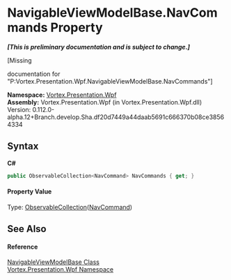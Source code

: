 # NavigableViewModelBase.NavCommands Property 
 _**\[This is preliminary documentation and is subject to change.\]**_

\[Missing <summary> documentation for "P:Vortex.Presentation.Wpf.NavigableViewModelBase.NavCommands"\]

**Namespace:**&nbsp;<a href="N_Vortex_Presentation_Wpf.md">Vortex.Presentation.Wpf</a><br />**Assembly:**&nbsp;Vortex.Presentation.Wpf (in Vortex.Presentation.Wpf.dll) Version: 0.112.0-alpha.12+Branch.develop.Sha.df20d7449a44daab5691c666370b08ce38564334

## Syntax

**C#**<br />
``` C#
public ObservableCollection<NavCommand> NavCommands { get; }
```


#### Property Value
Type: <a href="https://docs.microsoft.com/dotnet/api/system.collections.objectmodel.observablecollection-1" target="_blank">ObservableCollection</a>(<a href="T_Vortex_Presentation_Wpf_NavCommand.md">NavCommand</a>)

## See Also


#### Reference
<a href="T_Vortex_Presentation_Wpf_NavigableViewModelBase.md">NavigableViewModelBase Class</a><br /><a href="N_Vortex_Presentation_Wpf.md">Vortex.Presentation.Wpf Namespace</a><br />